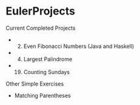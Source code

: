 # EulerProjects

Current Completed Projects

* 2.  Even Fibonacci Numbers (Java and Haskell)
* 4.  Largest Palindrome
* 19. Counting Sundays

Other Simple Exercises 
* Matching Parentheses